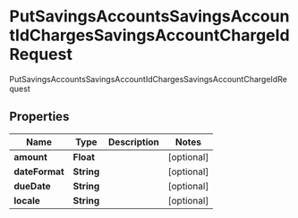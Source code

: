 

# PutSavingsAccountsSavingsAccountIdChargesSavingsAccountChargeIdRequest

PutSavingsAccountsSavingsAccountIdChargesSavingsAccountChargeIdRequest

## Properties

| Name | Type | Description | Notes |
|------------ | ------------- | ------------- | -------------|
|**amount** | **Float** |  |  [optional] |
|**dateFormat** | **String** |  |  [optional] |
|**dueDate** | **String** |  |  [optional] |
|**locale** | **String** |  |  [optional] |



